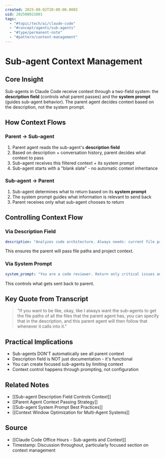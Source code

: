 ```yaml
---
created: 2025-08-02T20:00:00.000Z
uid: 202508021001
tags:
  - "#topic/tech/ai/claude-code"
  - "#concept/agents/sub-agents"
  - "#type/permanent-note"
  - "#pattern/context-management"
---
```


# Sub-agent Context Management

## Core Insight
Sub-agents in Claude Code receive context through a two-field system: the **description field** (controls what parent passes) and the **system prompt** (guides sub-agent behavior). The parent agent decides context based on the description, not the system prompt.

## How Context Flows

### Parent → Sub-agent
1. Parent agent reads the sub-agent's **description field**
2. Based on description + conversation history, parent decides what context to pass
3. Sub-agent receives this filtered context + its system prompt
4. Sub-agent starts with a "blank slate" - no automatic context inheritance

### Sub-agent → Parent
1. Sub-agent determines what to return based on its **system prompt**
2. The system prompt guides what information is relevant to send back
3. Parent receives only what sub-agent chooses to return

## Controlling Context Flow

### Via Description Field
```yaml
description: "Analyzes code architecture. Always needs: current file paths, project structure, and recent changes"
```
This ensures the parent will pass file paths and project context.

### Via System Prompt
```yaml
system_prompt: "You are a code reviewer. Return only critical issues and suggested fixes. Do not include full file contents in your response."
```
This controls what gets sent back to parent.

## Key Quote from Transcript
> "If you want to be like, okay, like I always want the sub-agents to get the file paths of all the files that the parent agent has, you can specify that in the description, and this parent agent will then follow that whenever it calls into it."

## Practical Implications
- Sub-agents DON'T automatically see all parent context
- Description field is NOT just documentation - it's functional
- You can create focused sub-agents by limiting context
- Context control happens through prompting, not configuration

## Related Notes
- [[Sub-agent Description Field Controls Context]]
- [[Parent Agent Context Passing Strategy]]
- [[Sub-agent System Prompt Best Practices]]
- [[Context Window Optimization for Multi-Agent Systems]]

## Source
- [[Claude Code Office Hours - Sub-agents and Context]]
- Timestamp: Discussion throughout, particularly focused section on context management